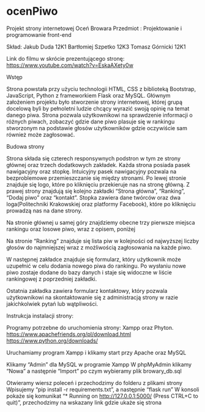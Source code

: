 # ocenPiwo


Projekt strony internetowej Oceń Browara
Przedmiot : Projektowanie i programowanie front-end

Skład:
Jakub Duda 12K1
Bartłomiej Szpetko 12K3
Tomasz Górnicki 12K1

Link do filmu w skrócie prezentującego stronę:
https://www.youtube.com/watch?v=EskaAXety0w



Wstęp 

Strona powstała przy użyciu technologii HTML, CSS z biblioteką Bootstrap, JavaScript, Python z frameworkiem Flask oraz MySQL. Głównym założeniem projektu było stworzenie strony internetowej, której grupą docelową byli by pełnoletni ludzie chcący wyrazić swoją opinię na temat danego piwa. Strona pozwala użytkownikowi na sprawdzenie informacji o różnych piwach, zobaczyć gdzie dane piwo plasuje się w rankingu stworzonym na podstawie głosów użytkowników gdzie oczywiście sam również może zagłosować.

Budowa strony

Strona składa się czterech responsywnych podstron w tym ze strony głównej oraz trzech dodatkowych zakładek. Każda strona posiada pasek nawigacyjny oraz stopkę. Intuicyjny pasek nawigacyjny pozwala na bezproblemowe przemieszczanie się między stronami. Po lewej stronie znajduje się logo, które po kliknięciu przekieruje nas na stronę główną. Z prawej strony znajdują się kolejno zakładki “Strona główna”, “Ranking”, “Dodaj piwo” oraz “kontakt”. Stopka zawiera dane twórców oraz dwa loga(Politechniki Krakowskiej oraz platformy Facebook), które po kliknięciu prowadzą nas na dane strony.  

Na stronie głównej u samej góry znajdziemy obecne trzy pierwsze miejsca rankingu oraz losowe piwo, wraz z opisem, poniżej

Na stronie “Ranking” znajduje się lista piw w kolejności od najwyższej liczby głosów do najmniejszej wraz z możliwością zagłosowania na każde piwo.

W następnej zakładce znajduje się formularz, który użytkownik może uzupełnić w celu dodania nowego piwa do rankingu. Po wysłaniu nowe piwo zostaje dodane do bazy danych i staje się widoczne w liście rankingowej z poprzedniej zakładki.

Ostatnia zakładka zawiera formularz kontaktowy, który pozwala użytkownikowi na skontaktowanie się z administracją strony w razie jakichkolwiek pytań lub wątpliwości. 



Instrukcja instalacji strony:

Programy potrzebne do uruchomienia strony: Xampp oraz Phyton.
https://www.apachefriends.org/pl/download.html
https://www.python.org/downloads/

Uruchamiamy program Xampp i klikamy start przy Apache oraz MySQL

Klikamy “Admin” dla MySQL w programie Xampp
W phpMyAdmin klikamy “Nowa” a następnie “Import” po czym wybieramy plik browary_db.sql

Otwieramy wiersz poleceń i przechodzimy do folderu z plikami strony
Wpisujemy “pip install -r requirements.txt”, a następnie “flask run” 
W konsoli pokaże się komunikat “* Running on http://127.0.0.1:5000/ (Press CTRL+C to quit)”, przechodzimy na wskazany link gdzie ukaże się strona
